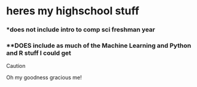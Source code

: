 # heres my highschool stuff
### *does not include intro to comp sci freshman year
### **DOES include as much of the Machine Learning and Python and R stuff I could get
> [!CAUTION]
> Oh my goodness gracious me!

